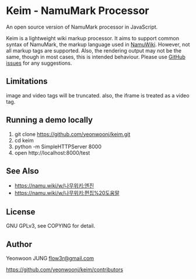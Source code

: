 
Keim - NamuMark Processor
=========================

An open source version of NamuMark processor in JavaScript.

Keim is a lightweight wiki markup processor. It aims to support common syntax of
NamuMark, the markup language used in [NamuWiki](https://namu.wiki/). However, not all markup tags are
supported. Also, the rendering output may not be the same, though in most cases,
this is intended behaviour. Please use [GitHub issues](https://github.com/yeonwoonj/keim/issues) for any suggestions.

## Limitations
image and video tags will be truncated. also, the iframe is treated as a video tag.

## Running a demo locally
1. git clone https://github.com/yeonwoonj/keim.git
2. cd keim
3. python -m SimpleHTTPServer 8000
4. open http://localhost:8000/test

## See Also
* https://namu.wiki/w/나무위키:엔진
* https://namu.wiki/w/나무위키:편집%20도움말

## License
GNU GPLv3, see COPYING for detail.

## Author
Yeonwoon JUNG <flow3r@gmail.com>

https://github.com/yeonwoonj/keim/contributors

